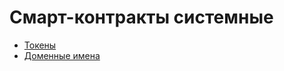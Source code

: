 # Смарт-контракты системные

  * [Токены](https://github.com/GolosChain/cyberway.contracts/blob/master/docs/ru-RU/cyber.token_contract.md)
  * [Доменные имена](https://github.com/GolosChain/cyberway.contracts/blob/master/docs/ru-RU/cyber.domain_contract.md)


  